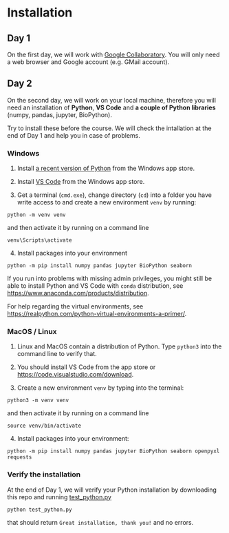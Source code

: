 # Installation

## Day 1

On the first day, we will work with [Google Collaboratory](https://colab.research.google.com). You will only need a web browser and Google account (e.g. GMail account).

## Day 2

On the second day, we will work on your local machine, therefore you will need an installation of **Python**, **VS Code** and **a couple of Python libraries** (numpy, pandas, jupyter, BioPython). 

Try to install these before the course. We will check the intallation at the end of Day 1 and help you in case of problems.

### Windows

1. Install [a recent version of Python](https://apps.microsoft.com/store/detail/python-39/9P7QFQMJRFP7) from the Windows app store.

2. Install [VS Code](https://apps.microsoft.com/store/detail/visual-studio-code/XP9KHM4BK9FZ7Q) from the Windows app store.

3. Get a terminal (`cmd.exe`), change directory (`cd`) into a folder you have write access to and create a new environment `venv` by running:

```
python -m venv venv
```

and then activate it by running on a command line

```
venv\Scripts\activate
```

4. Install packages into your environment

```
python -m pip install numpy pandas jupyter BioPython seaborn
```

If you run into problems with missing admin privileges, you might still be able to install Python and VS Code with `conda` distribution, see https://www.anaconda.com/products/distribution.

For help regarding the virtual environments, see https://realpython.com/python-virtual-environments-a-primer/.

### MacOS / Linux

1. Linux and MacOS contain a distribution of Python. Type `python3` into the command line to verify that.

2. You should install VS Code from the app store or https://code.visualstudio.com/download.

3. Create a new environment `venv` by typing into the terminal:

```
python3 -m venv venv
```

and then activate it by running on a command line

```
source venv/bin/activate
```

4. Install packages into your environment:

```
python -m pip install numpy pandas jupyter BioPython seaborn openpyxl requests
```

### Verify the installation

At the end of Day 1, we will verify your Python installation by downloading this repo and running [test_python.py](test_python.py)

```
python test_python.py
```

that should return `Great installation, thank you!` and no errors.
